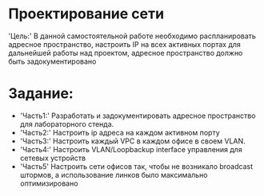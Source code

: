 # Проектирование сети

'Цель:'
В данной самостоятельной работе необходимо распланировать адресное пространство,
настроить IP на всех активных портах для дальнейшей работы над проектом,
адресное пространство должно быть задокументировано

# Задание:
- 'Часть1:' Разработать и задокументировать адресное пространство для лабораторного стенда.
- 'Часть2:' Настроить ip адреса на каждом активном порту
- 'Часть3:' Настроить каждый VPC в каждом офисе в своем VLAN.
- 'Часть4:' Настроить VLAN/Loopbackup interface управления для сетевых устройств
- 'Часть5' Настроить сети офисов так, чтобы не возникало broadcast штормов, а использование линков было максимально оптимизировано
